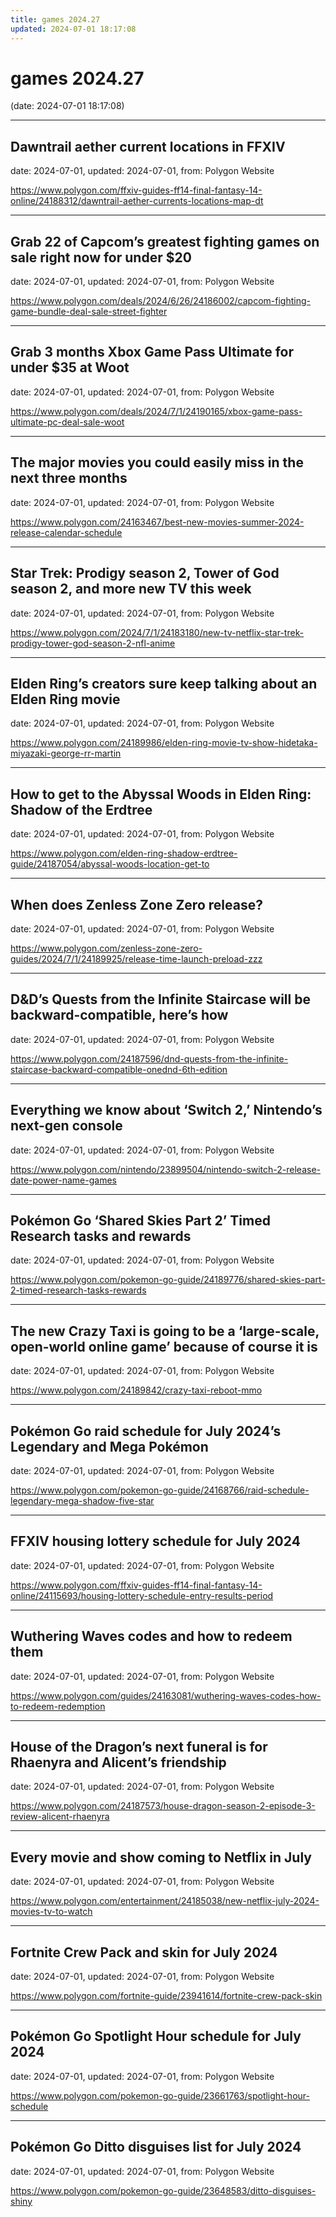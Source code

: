 ```yaml
---
title: games 2024.27
updated: 2024-07-01 18:17:08
---
```


# games 2024.27

(date: 2024-07-01 18:17:08)

---

## Dawntrail aether current locations in FFXIV

date: 2024-07-01, updated: 2024-07-01, from: Polygon Website

 

<https://www.polygon.com/ffxiv-guides-ff14-final-fantasy-14-online/24188312/dawntrail-aether-currents-locations-map-dt>

---

## Grab 22 of Capcom’s greatest fighting games on sale right now for under $20

date: 2024-07-01, updated: 2024-07-01, from: Polygon Website

 

<https://www.polygon.com/deals/2024/6/26/24186002/capcom-fighting-game-bundle-deal-sale-street-fighter>

---

## Grab 3 months Xbox Game Pass Ultimate for under $35 at Woot

date: 2024-07-01, updated: 2024-07-01, from: Polygon Website

 

<https://www.polygon.com/deals/2024/7/1/24190165/xbox-game-pass-ultimate-pc-deal-sale-woot>

---

## The major movies you could easily miss in the next three months

date: 2024-07-01, updated: 2024-07-01, from: Polygon Website

 

<https://www.polygon.com/24163467/best-new-movies-summer-2024-release-calendar-schedule>

---

## Star Trek: Prodigy season 2, Tower of God season 2, and more new TV this week

date: 2024-07-01, updated: 2024-07-01, from: Polygon Website

 

<https://www.polygon.com/2024/7/1/24183180/new-tv-netflix-star-trek-prodigy-tower-god-season-2-nfl-anime>

---

## Elden Ring’s creators sure keep talking about an Elden Ring movie

date: 2024-07-01, updated: 2024-07-01, from: Polygon Website

 

<https://www.polygon.com/24189986/elden-ring-movie-tv-show-hidetaka-miyazaki-george-rr-martin>

---

## How to get to the Abyssal Woods in Elden Ring: Shadow of the Erdtree

date: 2024-07-01, updated: 2024-07-01, from: Polygon Website

 

<https://www.polygon.com/elden-ring-shadow-erdtree-guide/24187054/abyssal-woods-location-get-to>

---

## When does Zenless Zone Zero release?

date: 2024-07-01, updated: 2024-07-01, from: Polygon Website

 

<https://www.polygon.com/zenless-zone-zero-guides/2024/7/1/24189925/release-time-launch-preload-zzz>

---

## D&D’s Quests from the Infinite Staircase will be backward-compatible, here’s how

date: 2024-07-01, updated: 2024-07-01, from: Polygon Website

 

<https://www.polygon.com/24187596/dnd-quests-from-the-infinite-staircase-backward-compatible-onednd-6th-edition>

---

## Everything we know about ‘Switch 2,’ Nintendo’s next-gen console

date: 2024-07-01, updated: 2024-07-01, from: Polygon Website

 

<https://www.polygon.com/nintendo/23899504/nintendo-switch-2-release-date-power-name-games>

---

## Pokémon Go ‘Shared Skies Part 2’ Timed Research tasks and rewards

date: 2024-07-01, updated: 2024-07-01, from: Polygon Website

 

<https://www.polygon.com/pokemon-go-guide/24189776/shared-skies-part-2-timed-research-tasks-rewards>

---

## The new Crazy Taxi is going to be a ‘large-scale, open-world online game’ because of course it is

date: 2024-07-01, updated: 2024-07-01, from: Polygon Website

 

<https://www.polygon.com/24189842/crazy-taxi-reboot-mmo>

---

## Pokémon Go raid schedule for July 2024’s Legendary and Mega Pokémon

date: 2024-07-01, updated: 2024-07-01, from: Polygon Website

 

<https://www.polygon.com/pokemon-go-guide/24168766/raid-schedule-legendary-mega-shadow-five-star>

---

## FFXIV housing lottery schedule for July 2024

date: 2024-07-01, updated: 2024-07-01, from: Polygon Website

 

<https://www.polygon.com/ffxiv-guides-ff14-final-fantasy-14-online/24115693/housing-lottery-schedule-entry-results-period>

---

## Wuthering Waves codes and how to redeem them

date: 2024-07-01, updated: 2024-07-01, from: Polygon Website

 

<https://www.polygon.com/guides/24163081/wuthering-waves-codes-how-to-redeem-redemption>

---

## House of the Dragon’s next funeral is for Rhaenyra and Alicent’s friendship

date: 2024-07-01, updated: 2024-07-01, from: Polygon Website

 

<https://www.polygon.com/24187573/house-dragon-season-2-episode-3-review-alicent-rhaenyra>

---

## Every movie and show coming to Netflix in July

date: 2024-07-01, updated: 2024-07-01, from: Polygon Website

 

<https://www.polygon.com/entertainment/24185038/new-netflix-july-2024-movies-tv-to-watch>

---

## Fortnite Crew Pack and skin for July 2024

date: 2024-07-01, updated: 2024-07-01, from: Polygon Website

 

<https://www.polygon.com/fortnite-guide/23941614/fortnite-crew-pack-skin>

---

## Pokémon Go Spotlight Hour schedule for July 2024

date: 2024-07-01, updated: 2024-07-01, from: Polygon Website

 

<https://www.polygon.com/pokemon-go-guide/23661763/spotlight-hour-schedule>

---

## Pokémon Go Ditto disguises list for July 2024

date: 2024-07-01, updated: 2024-07-01, from: Polygon Website

 

<https://www.polygon.com/pokemon-go-guide/23648583/ditto-disguises-shiny>

